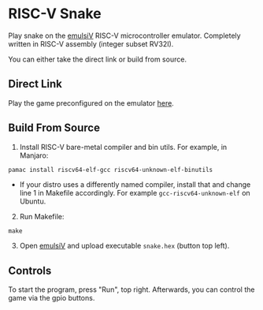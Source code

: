 # RISC-V Snake

Play snake on the [emulsiV](<http://tice.sea.eseo.fr/riscv/> "emulsiV") RISC-V microcontroller emulator. Completely written in RISC-V assembly (integer subset RV32I).

You can either take the direct link or build from source.

## Direct Link

Play the game preconfigured on the emulator [here](<http://tice.sea.eseo.fr/riscv/#EAAAAG8AgAJvAMAAAAAAAAAAAADQ:EAAQABMBwf8jIBEA7wDARYMgAQAg:EAAgABMBQQBzACAwlxEAAJOBQbIJ:EAAwABcRAAATAQG9lxIAAJOCQrEV:EABAABcTAAATA8OwY/hiACOgAgB7:EABQAJOCQgDj7GL+7wBAAW8AAAB7:EABgAAAAAAAAAAAAAAAAABMBwf+8:EABwACMgEQDvAAA+7wAQGZcSAAA+:EACAAJOCMqYjkAIAlxIAAJOCYqUJ:EACQACOAAgCXEgAAk4JCqCOgAgBO:EACgAJcSAACTgoKjNyMAACOgYgDu:EACwAJcSAACTgsKiNxMAABMDg7uA:EADAACOQYgATBRAA7wAAP+8AAF15:EADQAO8AwCrvAAAl7wCQFJcSAAD3:EADgAJOCAqCD0gIAEwMAAG8AgAD9:EADwABMDEwDjHlP+lxIAAJOCAqIj:EAEAAAOlAgBjCAUAkwIQAOMIVfb6:EAEQAO8AwAmXEgAAk4JCnAOlAgDh:EAEgAJcSAACTguKbg8UCAO8AAA5N:EAEwABMEBQCTAhAAYxRUAhMFAAAZ:EAFAAO8AgDfvAFAPlxIAAJOCcpny:EAFQAAPVAgDvANAP7wCAFW/wH/ID:EAFgAJcSAACTguKXA8MCAGMUAwAW:EAFwAO8AwHqTAiAAszJUAJPCEgAB:EAGAABcTAAATA+OVIwBTAOOIAvTg:EAGQAO8AwA3vAAAZ7wDADm/wH/Rs:EAGgAIMgAQATAUEAZ4AAAJcSAADG:EAGwAJOCwpIDowIAkwMABGMYdQCk:EAHAALcDQABjEHMEZ4AAALcjAACK:EAHQAGMYdQC3gwAAYxZzAmeAAAAg:EAHgALcDQABjGHUAkwMABGMccwCZ:EAHwAGeAAAC3gwAAYxh1ALcjAAAU:EAIAAGMEcwAjoKIAZ4AAABMBwf/0:EAIQACMgEQCTAgUAE4UFABMDAAQ5:EAIgAGMWUwDvAABObwCAAzcjAAB5:EAIwAGMWUwDvAEBTbwCAAjcDQAAF:EAJAAGMWUwDvAMBYbwCAATeDAAAx:EAJQAGMWUwDvAEBebwCAABMFAAA+:EAJgAIMgAQATAUEAZ4AAAJcSAAAF:EAJwAJOCMocD0wIAEwMTACOQYgCa:EAKAAGeAAACXEgAAk4KChQPTAgDq:EAKQAGMOAwCTA9AHEw5QRmNkbgCR:EAKgAJMDsAQzA3NAI5BiAGeAAAAf:EAKwAJcSAACTgoKGEwMQAIOjAgAq:EALAAOMec/5ngAAAk5VVALOFpQB7:EALQALcSAACTggLAs4KyACOAwgAy:EALgAGeAAACTlVUAs4WlALcSAAAE:EALwAJOCAsCzgrIAA8UCAGeAAACP:EAMAALcSAACTggLANxMAABMD8//7:EAMQAJMDAAAjoHIAk4JCAOPsYv6M:EAMgAGeAAAATAcH/IyARAO8AAAbJ:EAMwAJcCAACTgmJ+I4CiAKOAsgAV:EANAABMGcAfv8F/4gyABABMBQQDu:EANQAGeAAACXAgAAk4IifAPDAgCi:EANgAIPDEgBjGGUAY5Z1ABMFEAC/:EANwAGeAAAATBQAAZ4AAAJcCAAD+:EAOAAJOCknkjoAIAZ4AAABMBAf+N:EAOQACMgEQAjIoEAIySRACMmIQEA:EAOgAO8AgAcTBAUAk4QFABMJAACD:EAOwAO/wX/NjAgUEEwQUAJOEFABI:EAPAAJMCAAJjFFQAEwQAAGOUVABp:EAPQAJMEAAATCRkAYxpZABMJAABf:EAPgABMEFABjFFQAEwQAABMFBADk:EAPwAJOFBABv8N/7EwUEAJOFBABw:EAQAAIMgAQADJEEAgySBAAMpwQDL:EAQQABMBAQFngAAAlwIAAJOCkmwz:EAQgABcDAAATA1Nvg0MDABOeEwBN:EAQwALOCwgEDxQIAg8USAJODEwB3:EARAAJMCoAFj5FMAkwMAACMAcwCw:EARQAGeAAAC3AgDQNwMAARMD8//p:EARgACOgYgA3o0AAEwMTBCOiYgD5:EARwAGeAAAATAUH/IyCBACMikQCn:EASAACMkIQE3BADQgySEAGOKBADc:EASQABcJAAATCYloIyCZACMkBAAI:EASgACMmBAADJAEAgyRBAAMpgQBC:EASwABMBwQBngAAAtwIA0GMGBQCJ:EATAADcDAAFvAIAAEwMAACOoYgC/:EATQAGeAAACXAgAAk4JCChMDUADV:EATgAKOBYggTAwAEI4JiCGeAAABu:EATwABOPAADvAAAFg0IFABMDMABW:EAUAADMTswCz8mIAM9WyAJMADwCP:EAUQAGeAAAATjwAA7wDAAoNCBQDX:EAUgABMDMAAzE7MAE0Pz/7PyYgA9:EAUwADMWtgCz4sIAIwBVAJMADwBL:EAVAAGeAAACTjwAAk5VVADMFtQA4:EAVQAJMFQADvAEASlwIAAJOCAgLQ:EAVgADMFVQATAzAAMwOzQJMVEwDU:EAVwAJOADwBngAAAAAAAAAAAAABy:EAZwAAAAAAAAAAAAkwIAAGOKBQDz:EAaAAG8AwAAzBbVAk4ISAON8tf7V:EAaQAJMFBQAThQIAZ4AAABMBwf9o:EAagACMgEQDv8N/F7/Df4hMF4ADb:EAawAJMFAAHvAAA0EwbwD+/w38Do:EAbAABMF8ACTBQABEwbwD+/w37/0:EAbQABMFAAGTBQABEwbwD+/w377U:EAbgABMFEAGTBQABEwYQAO8AQC/B:EAbwABMG8A/v8F+9gyABABMBQQDu:EAcAAGeAAAATAUH/IyARACMigQCU:EAcQACMkkQDvAEAqEwQFAJOEBQBw:EAcgAGOCBRiThfX/7wDAGWMcBRZZ:EAcwABMFBACThQQAEwYAAO/wn90N:EAdAABMFBACThfT/7wCAKRMG8A/S:EAdQAO/wn7cTBQQAk4X0/+/wn78A:EAdgAGMWBRRvAIATEwFB/yMgEQBN:EAdwACMigQAjJJEA7wAAJBMEBQCs:EAeAAJOEBQCTAvABYw5VEBMFFQDE:EAeQAO8AQBNjGAUQEwUEAJOFBABP:EAegABMGEADv8B/XEwUUAJOFBAAD:EAewAO8AACMTBvAP7/AfsRMFFAA0:EAfAAJOFBADv8B+5YxIFDm8AAA1S:EAfQABMBQf8jIBEAIyKBACMkkQDT:EAfgAO8AgB0TBAUAk4QFAJMC8AG/:EAfwAGOKVQqThRUA7wDADGMUBQo/:EAgAABMFBACThQQAEwYgAO/wn9Ap:EAgQABMFBACThRQA7wCAHBMG8A/t:EAggAO/wn6oTBQQAk4UUAO/wn7Io:EAgwAGMeBQZvAIAGEwFB/yMgEQCP:EAhAACMigQAjJJEA7wAAFxMEBQDo:EAhQAJOEBQBjCAUEEwX1/+8AgAaH:EAhgAGMSBQQTBQQAk4UEABMGMACJ:EAhwAO/wX8oTBfT/k4UEAO8AQBYE:EAiAABMG8A/v8F+kEwX0/5OFBABH:EAiQAO/wX6xjHAUAbwBAABMFAAAj:EAigAG8AAAETBRAAbwCAABMFIACJ:EAiwAIMgAQADJEEAgySBABMBwQAv:EAjAAGeAAACTjwAAEw8EAJOOBADU:EAjQABMOCQATBAUAk4QFABMJBgCU:EAjgAO/wX6CTAvAPYx5VAO8AAA7D:EAjwAGMWhQBjlJUAYwYJABMFEADU:EAkAAG8AgAATBQAAk4APABMEDwCY:EAkQAJOEDgATCQ4AZ4AAABMBQf9N:EAkgACMgEQAjIoEAIySRAO8AAArc:EAkwABMEBQCThAUA7wAACGMWhQCK:EAlAAGOUlQBvAEABEwUEAJOFBAAz:EAlQABMGAADv8F+XEwUEAJOFBABx:EAlgAO/wH7mTAgAAYxZVAJOE9P9j:EAlwAG8AgAKTAhAAYxZVABMEFADo:EAmAAG8AgAGTAiAAYxZVAJOEFADJ:EAmQAG8AgAATBPT/EwUEAJOFBAAm:EAmgAO8AQAWDIAEAAyRBAIMkgQDf:EAmwABMBwQBngAAAlwIAAJOCQhZ1:EAnAAAPFAgCDxRIAZ4AAAJcCAACD:EAnQAJOCIhUDxQIAg8USAGeAAADA:EAngAJcCAACTgsITI4CiAKOAsgBq:EAnwAGeAAACXAgAAk4KiEiOAogBp:EAoAAKOAsgBngAAAk48AABcFAADs:EAoQABMFRRHvAIAKk4APAGeAAADm:EAogAJOPAAAXBQAAEwWlEO8AAAnD:EAowAJOADwBngAAAk48AABcFAABv:EApAABMFpQ/vAIAHk4APAGeAAABb:EApQAJOPAAATDwQAEwQFABcFAAAW:EApgABMFZQ7vAIAFEwUEAJMFQAaN:EApwAGNstQDv8F/A7wBAAxOFBQAl:EAqAAJMFoABvAMAAkwWgAGNotQBH:EAqQAO/wn77vAIABE4UFAO8AAAEd:EAqgABMEDwCTgA8AZ4AAABMFBQP3:EAqwALcCAMAjgKIAZ4AAALcCAMAY:EArAAANDBQBjCAMAI4BiABMFFQA7:EArQAG/wH/9ngAAAAQAAAAAAAACx:EArgAAATCQ8UCBUQEAUFDw8fHxcN:EArwAB0HAggCDQMTCgAMAAALCwZx:EAsAAAYHHAocFw4fAQ4ODxERBBHv:EAsQAAMAHwICAAAAAAAAAAAAAACv:EAsgACoqKiBTbmFrZSAqKioAClM6:EAswAHRhcnQhAApHYW1lIE92ZXKZ:EAtAACEAIFNjb3JlOiAAAAAAAAAO:EBAAAAABAAAAAAABAQABAAAAAADc:EBAQAAABAAAAAAAAAAAAAAAAAAPM:AAAAAf8=>).

## Build From Source

1. Install RISC-V bare-metal compiler and bin utils. For example, in Manjaro:
  ```bash
  pamac install riscv64-elf-gcc riscv64-unknown-elf-binutils
  ```
  * If your distro uses a differently named compiler, install that and change line 1 in Makefile accordingly. For example `gcc-riscv64-unknown-elf` on Ubuntu.
2. Run Makefile:
```
make
```
3. Open [emulsiV](<http://tice.sea.eseo.fr/riscv/> "emulsiV") and upload executable `snake.hex` (button top left).

## Controls

To start the program, press "Run", top right. Afterwards, you can control the game via the gpio buttons.
